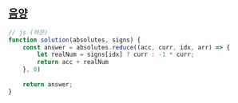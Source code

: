 ## [음양 ](https://school.programmers.co.kr/learn/courses/30/lessons/76501)

```js
// js (하은)
function solution(absolutes, signs) {
    const answer = absolutes.reduce((acc, curr, idx, arr) => {
        let realNum = signs[idx] ? curr : -1 * curr;
        return acc + realNum
    }, 0)
    
    return answer;
}
```
